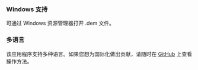 ### Windows 支持

可通过 Windows 资源管理器打开 .dem 文件。

### 多语言

该应用程序支持多种语言。如果您想为国际化做出贡献，请随时在 [GitHub](https://github.com/akiver/CSGO-Demos-Manager#translations) 上查看操作方法。
